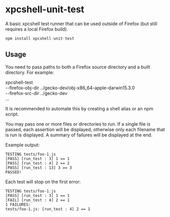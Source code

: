 
# xpcshell-unit-test

A basic xpcshell test runner that can be used outside of Firefox (but
still requires a local Firefox build).

```js
npm install xpcshell-unit-test
```

## Usage

You need to pass paths to both a Firefox source directory and a built directory. For example:

xpcshell-test \
  --firefox-obj-dir ../gecko-dev/obj-x86_64-apple-darwin15.3.0 \
  --firefox-src-dir ../gecko-dev \
  <file-or-directory>...

It is recommended to automate this by creating a shell alias or an npm script.

You may pass one or more files or directories to run. If a single file
is passed, each assertion will be displayed, otherwise only each
filename that is run is displayed. A summary of failures will be
displayed at the end.

Example output:

```
TESTING tests/foo-1.js
[PASS] [run_test : 3] 1 == 1
[PASS] [run_test : 4] 2 == 2 
[PASS] [run_test : 13] 3 == 3
PASSED!
```

Each test will stop on the first error:

```
TESTING tests/foo-1.js
[PASS] [run_test : 3] 1 == 1
[FAIL] [run_test : 4] 2 == 1
1 FAILURES:
tests/foo-1.js: [run_test : 4] 2 == 1
```

